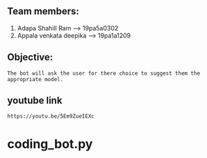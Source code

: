 ## Team members:

1. Adapa Shahill Ram --> 19pa5a0302
2. Appala venkata deepika --> 19pa1a1209

## Objective:
    The bot will ask the user for there choice to suggest them the appropriate model.

## youtube link
    https://youtu.be/5Em9ZueIEXc
    
# coding_bot.py
